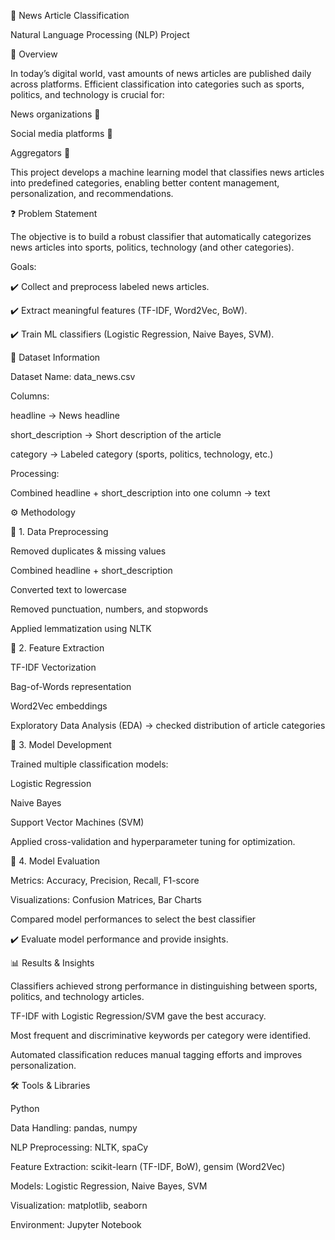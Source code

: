 📰 News Article Classification

Natural Language Processing (NLP) Project

📖 Overview

In today’s digital world, vast amounts of news articles are published daily across platforms. Efficient classification into categories such as sports, politics, and technology is crucial for:

News organizations 📰

Social media platforms 📱

Aggregators 🔎

This project develops a machine learning model that classifies news articles into predefined categories, enabling better content management, personalization, and recommendations.

❓ Problem Statement

The objective is to build a robust classifier that automatically categorizes news articles into sports, politics, technology (and other categories).

Goals:

✔️ Collect and preprocess labeled news articles.

✔️ Extract meaningful features (TF-IDF, Word2Vec, BoW).

✔️ Train ML classifiers (Logistic Regression, Naive Bayes, SVM).

📂 Dataset Information

Dataset Name: data_news.csv

Columns:

headline → News headline

short_description → Short description of the article

category → Labeled category (sports, politics, technology, etc.)

Processing:

Combined headline + short_description into one column → text

⚙️ Methodology

🔹 1. Data Preprocessing

Removed duplicates & missing values

Combined headline + short_description

Converted text to lowercase

Removed punctuation, numbers, and stopwords

Applied lemmatization using NLTK

🔹 2. Feature Extraction

TF-IDF Vectorization

Bag-of-Words representation

Word2Vec embeddings

Exploratory Data Analysis (EDA) → checked distribution of article categories

🔹 3. Model Development

Trained multiple classification models:

Logistic Regression

Naive Bayes

Support Vector Machines (SVM)

Applied cross-validation and hyperparameter tuning for optimization.

🔹 4. Model Evaluation

Metrics: Accuracy, Precision, Recall, F1-score

Visualizations: Confusion Matrices, Bar Charts

Compared model performances to select the best classifier

✔️ Evaluate model performance and provide insights.

📊 Results & Insights

Classifiers achieved strong performance in distinguishing between sports, politics, and technology articles.

TF-IDF with Logistic Regression/SVM gave the best accuracy.

Most frequent and discriminative keywords per category were identified.

Automated classification reduces manual tagging efforts and improves personalization.

🛠️ Tools & Libraries

Python 

Data Handling: pandas, numpy

NLP Preprocessing: NLTK, spaCy

Feature Extraction: scikit-learn (TF-IDF, BoW), gensim (Word2Vec)

Models: Logistic Regression, Naive Bayes, SVM

Visualization: matplotlib, seaborn

Environment: Jupyter Notebook





